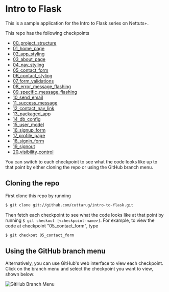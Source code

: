 # Intro to Flask

This is a sample application for the Intro to Flask series on Nettuts+.

This repo has the following checkpoints
* [00\_project\_structure](https://github.com/cuttarug/intro-to-flask/tree/00_project_structure)
* [01\_home\_page](https://github.com/cuttarug/intro-to-flask/tree/01_home_page)
* [02\_app\_styling](https://github.com/cuttarug/intro-to-flask/tree/02_app_styling)
* [03\_about\_page](https://github.com/cuttarug/intro-to-flask/tree/03_about_page)
* [04\_nav\_styling](https://github.com/cuttarug/intro-to-flask/tree/04_nav_styling)
* [05\_contact\_form](https://github.com/cuttarug/intro-to-flask/tree/05_contact_form)
* [06_contact_styling](https://github.com/cuttarug/intro-to-flask/tree/06_contact_styling)
* [07\_form\_validations](https://github.com/cuttarug/intro-to-flask/tree/07_form_validations)
* [08\_error\_message\_flashing](https://github.com/cuttarug/intro-to-flask/tree/08_error_message_flashing)
* [09\_specific\_message\_flashing](https://github.com/cuttarug/intro-to-flask/tree/09_specific_message_flashing)
* [10\_send\_email](https://github.com/cuttarug/intro-to-flask/tree/10_send_email)
* [11\_success\_message](https://github.com/cuttarug/intro-to-flask/tree/11_success_message)
* [12\_contact\_nav\_link](https://github.com/cuttarug/intro-to-flask/tree/12_contact_nav_link)
* [13\_packaged\_app](https://github.com/cuttarug/intro-to-flask/tree/13_packaged_app)
* [14\_db_config](https://github.com/cuttarug/intro-to-flask/tree/14_db_config)
* [15\_user\_model](https://github.com/cuttarug/intro-to-flask/tree/15_user_model)
* [16\_signup\_form](https://github.com/cuttarug/intro-to-flask/tree/16_signup_form)
* [17\_profile\_page](https://github.com/cuttarug/intro-to-flask/tree/17_profile_page)
* [18\_signin\_form](https://github.com/cuttarug/intro-to-flask/tree/18_signin_form)
* [19\_signout](https://github.com/cuttarug/intro-to-flask/tree/19_signout)
* [20\_visibility\_control](https://github.com/cuttarug/intro-to-flask/tree/20_visibility_control)

You can switch to each checkpoint to see what the code looks like up to that point by either cloning the repo or using the GitHub branch menu.

## Cloning the repo
First clone this repo by running
```bash
$ git clone git://github.com/cuttarug/intro-to-flask.git
```

Then fetch each checkpoint to see what the code looks like at that point by running `$ git checkout [<checkpoint-name>]`. For example, to view the code at checkpoint "05\_contact\_form", type
```bash
$ git checkout 05_contact_form
```

## Using the GitHub branch menu
Alternatively, you can use GitHub's web interface to view each checkpoint. Click on the branch menu and select the checkpoint you want to view, shown below:

![GitHub Branch Menu](https://raw.github.com/cuttarug/intro-to-flask/master/intro_to_flask/static/img/branch-menu.png)
